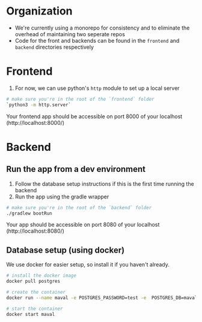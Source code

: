 # Organization

- We're currently using a monorepo for consistency and to eliminate the overhead of maintaining two seperate repos
- Code for the front and backends can be found in the `frontend` and `backend` directories respectively

# Frontend

1. For now, we can use python's `http` module to set up a local server

```bash
# make sure you're in the root of the `frontend` folder
`python3 -m http.server`
```

Your frontend app should be accessible on port 8000 of your localhost (http://localhost:8000/)

# Backend

## Run the app from a dev environment

1. Follow the database setup instructions if this is the first time running the backend
2. Run the app using the gradle wrapper

```bash
# make sure you're in the root of the `backend` folder
./gradlew bootRun
```

Your app should be accessible on port 8080 of your localhost (http://localhost:8080/)

## Database setup (using docker)

We use docker for easier setup, so install it if you haven't already.

```bash
# install the docker image
docker pull postgres

# create the container
docker run --name maval -e POSTGRES_PASSWORD=test -e  POSTGRES_DB=maval -d -p 5001:5432 postgres

# start the container
docker start maval
```
